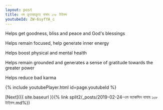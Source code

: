 ```yaml
---
layout: post
title: ওম ক্রুতান্তাক্রুতে নামায ১০৮ টাইমস
youtubeId: ZW-6syfYA_c
---
```

 
 
Helps get goodness, bliss and peace and God's blessings
 
Helps remain focused, help generate inner energy 
 
Helps boost physical and mental health 
 
Helps remain grounded and generates a sense of gratitude towards the greater power 
 
Helps reduce bad karma
 
 
 
 


{% include youtubePlayer.html id=page.youtubeId %}
 
[Next]({{ site.baseurl }}{% link  split2/_posts/2019-02-24-ওম ভ্যাকসিন নামায ১০৮ টাইমস.md%})
 
